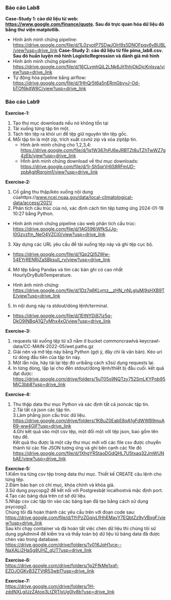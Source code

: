 ### Báo cáo Lab8  
**Case-Study 1: cào dữ liệu từ web: https://www.google.com/finance/quote. Sau đó trực quan hóa dữ liệu đó bằng thư viện matplotlib.**
  - Hình ảnh minh chứng pipeline: https://drive.google.com/file/d/1L0zyotP7SDwJOIrI9s5DNOFpqv6yBUBL/view?usp=drive_link
**Case-Study 2: cào dữ liệu từ file pima_lab8.csv. Sau đó huấn luyện mô hình LogisticRegression và đánh giá mô hình**
  - Hình ảnh minh chứng pipeline: https://drive.google.com/file/d/16CLvmhQjL2LNk6Jjt1hhjOkDjcKnlsya/view?usp=drive_link
- Tự động hóa pipeline bằng airflow: https://drive.google.com/file/d/1HhQr5t6a5nERmGbyvJ-Od-bTOf6k4W8C/view?usp=drive_link

### Báo cáo Lab9
**Exercise-1:**
1. Tạo thư mục downloads nếu nó không tồn tại
2. Tải xuống từng tập tin một.
3. Tách tên tệp ra khỏi uri để tệp giữ nguyên tên tệp gốc.
4. Mỗi tập tin là một zip, trích xuất csvtừ zip ​​và xóa ziptập tin.
   - Hình ảnh minh chứng cho 1,2,3,4: https://drive.google.com/file/d/1q1W367nPJ6eJRBTZt8uTZhTwWZ7g4zEb/view?usp=drive_link
   - HÌnh ảnh minh chứng download về thư mục downloads: https://drive.google.com/file/d/1j-Sh5qrVr6S8RFmUD-zpbAgjtRqroim1/view?usp=drive_link
  
**Exercise-2:**
1. Cố gắng thu thập/kéo xuống nội dung củahttps://www.ncei.noaa.gov/data/local-climatological-data/access/2021/
2. Phân tích cấu trúc của nó, xác định cách tìm tệp tương ứng 2024-01-19 10:27	bằng Python.
  - Hình ảnh minh chứng pipeline cào web phân tích cấu trúc: https://drive.google.com/file/d/1AG596iWfkSJJg-I0Gzvzfm_NeO4VZCi0/view?usp=drive_link
3. Xây dựng các URL yêu cầu để tải xuống tệp này và ghi tệp cục bộ.
  - https://drive.google.com/file/d/1Qp2QI52Ww-54EYrRENRjZaSBksull_rv/view?usp=drive_link
4. Mở tệp bằng Pandas và tìm các bản ghi có cao nhất HourlyDryBulbTemperature.
  - Hình ảnh minh chứng: https://drive.google.com/file/d/1Dz7q6KLvmz__zHN_nNLgIuMj9sHXB9TE/view?usp=drive_link
5. In nội dung này ra stdout/dòng lệnh/terminal.
  - https://drive.google.com/file/d/1EtNYDi87iz5q-DkO9INBqA1Q7yMhx4xO/view?usp=drive_link

**Exercise-3:**
1. requests tải xuống tệp từ s3 nằm ở bucket commoncrawlvà keycrawl-data/CC-MAIN-2022-05/wet.paths.gz
2. Giải nén và mở tệp này bằng Python (gợi ý, đây chỉ là văn bản). Kéo uri từ dòng đầu tiên của tập tin này.
3. Một lần nữa, hãy tải lại tệp đó uribằng cách s3sử dụng requests lại.
4. In từng dòng, lặp lại cho đến stdout/dòng lệnh/thiết bị đầu cuối.
kết quả đạt được: https://drive.google.com/drive/folders/1juT05s9NQTzy752SmLKYPob95MjC3bb8?usp=drive_link
  
**Exercise-4:**  
  1. Thu thập data thư mục Python và xác định tất cả jsoncác tập tin.  
  2.Tải tất cả json các tập tin.  
  3.Làm phẳng json cấu trúc dữ liệu.  
  https://drive.google.com/drive/folders/1KBuZ0EabE8qA1gFdWWB9muAR9-ww4GlF?usp=drive_link  
  4.Ghi kết quả vào một csv tệp, một đối một với tệp json, bao gồm tên tiêu đề.  
  Kết quả thu được là một cây thư mục mới với các file csv được chuyển thành từ các file JSON tương ứng và ghi bên cạnh các file đó  
  https://drive.google.com/file/d/1XhgYRStaoDGdQHL7U5txaq32JmWUNbAE/view?usp=drive_link  
  
**Exercise-5:**  
  1.Kiểm tra từng csv tệp trong data thư mục. Thiết kế CREATE câu lệnh cho từng tệp.  
  2.Đảm bảo bạn có chỉ mục, khóa chính và khóa giả.  
  3.Sử dụng psycopg2 để kết nối với Postgresbật localhostvà mặc định port.  
  4.Tạo các bảng dựa trên cơ sở dữ liệu.  
  5.Nhập csv các tập tin vào các bảng bạn đã tạo bằng cách sử dụng psycopg2.  
  Chúng tôi đã hoàn thành các yêu cầu trên với đoạn code sau:  
  https://drive.google.com/file/d/1YrPzZGqjvLfHhEMavY7EQbtZz9yVBxgF/view?usp=drive_link  
  Sau khi chạy container và đã hoàn tất việc chèn dữ liệu thì chúng tôi sử dụng pgAdmin4 để kiểm tra và thấy toàn bộ dữ liệu từ bảng data đã được chèn vào trong database.  
  https://drive.google.com/drive/folders/1v016JqH1vce--NaXALi2HaSg8UHZ_gUT?usp=drive_link  

**Exercise-6:**  
  https://drive.google.com/drive/folders/1p2FfkMe1xqf-EZOJOGKvB3ZTVtR53wb1?usp=drive_link  

**Exercise-7:**    
  https://drive.google.com/drive/folders/1H-zddNXLgiUzZAtoq3LtZRTlxUg0lv8b?usp=drive_link  
